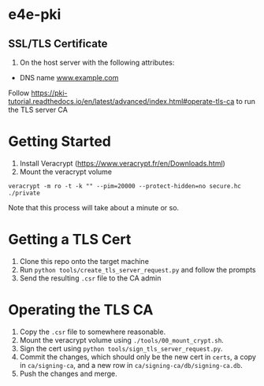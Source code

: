 # e4e-pki

## SSL/TLS Certificate
1. On the host server with the following attributes:

- DNS name www.example.com

Follow https://pki-tutorial.readthedocs.io/en/latest/advanced/index.html#operate-tls-ca to run the TLS server CA

# Getting Started
1. Install Veracrypt (https://www.veracrypt.fr/en/Downloads.html)
2. Mount the veracrypt volume
```
veracrypt -m ro -t -k "" --pim=20000 --protect-hidden=no secure.hc ./private
```
Note that this process will take about a minute or so.

# Getting a TLS Cert
1. Clone this repo onto the target machine
2. Run `python tools/create_tls_server_request.py` and follow the prompts
3. Send the resulting `.csr` file to the CA admin

# Operating the TLS CA
1. Copy the `.csr` file to somewhere reasonable.
2. Mount the veracrypt volume using `./tools/00_mount_crypt.sh`.
3. Sign the cert using `python tools/sign_tls_server_request.py`.
4. Commit the changes, which should only be the new cert in `certs`, a copy in `ca/signing-ca`, and a new row in `ca/signing-ca/db/signing-ca.db`.
5. Push the changes and merge.